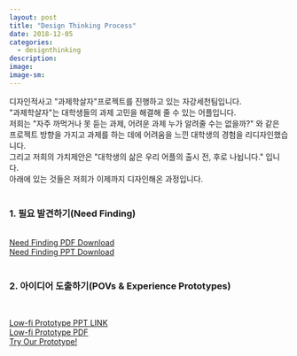 ```yaml
---
layout: post
title: "Design Thinking Process"
date: 2018-12-05
categories:
  - designthinking
description:
image:
image-sm:
---
```

디자인적사고 "과제학살자"프로젝트를 진행하고 있는 자강세천팀입니다. <br>
"과제학살자"는 대학생들의 과제 고민을 해결해 줄 수 있는 어플입니다. <br>
저희는 "자주 까먹거나 못 듣는 과제, 어려운 과제 누가 알려줄 수는 없을까?" 와 같은 프로젝트 방향을 가지고 과제를 하는 데에 어려움을 느낀 대학생의 경험을 리디자인했습니다. <br>
그리고 저희의 가치제안은 "대학생의 삶은 우리 어플의 출시 전, 후로 나뉩니다." 입니다. <br>
아래에 있는 것들은 저희가 이제까지 디자인해온 과정입니다. <br> <br>

<h3> 1. 필요 발견하기(Need Finding) </h3> <br>
<a href="/3.Needs_pdf.pdf"> Need Finding PDF Download </a> <br>
<a href="/3.Needs_ppt.pptx"> Need Finding PPT Download </a> <br>
<br>
<h3> 2. 아이디어 도출하기(POVs & Experience Prototypes) </h3> <br>




<a href="/6.Low-fi_Prototype.ppt.pptx">Low-fi Prototype PPT LINK </a> <br>
<a href="/6.Low-fi_Prototype.pdf.pdf">Low-fi Prototype PDF </a> <br>
<a href="/Low-fi_prototype.bmpr">Try Our Prototype!  </a>


